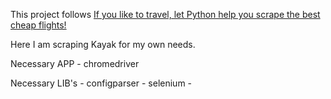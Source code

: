 This project follows [If you like to travel, let Python help you scrape the best cheap flights!](https://towardsdatascience.com/if-you-like-to-travel-let-python-help-you-scrape-the-best-fares-5a1f26213086)

Here I am scraping Kayak for my own needs.

Necessary APP
    - chromedriver

Necessary LIB's
    - configparser
    - selenium
    - 